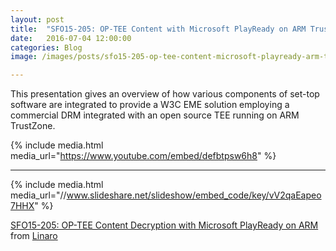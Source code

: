 ```yaml
---
layout: post
title:  "SFO15-205: OP-TEE Content with Microsoft PlayReady on ARM TrustZone"
date:   2016-07-04 12:00:00
categories: Blog
image: /images/posts/sfo15-205-op-tee-content-microsoft-playready-arm-trustzone-image.jpeg

---
```

This presentation gives an overview of how various components of set-top software are integrated to provide a W3C EME solution employing a commercial DRM integrated with an open source TEE running on ARM TrustZone.

{% include media.html media_url="https://www.youtube.com/embed/defbtpsw6h8" %}

--------

{% include media.html media_url="//www.slideshare.net/slideshow/embed_code/key/vV2qaEapeo7HHX" %}

[SFO15-205: OP-TEE Content Decryption with Microsoft PlayReady on ARM](https://www.slideshare.net/linaroorg/sfo15205-optee-content-decryption-with-microsoft-playready-on-arm-53111683) from [Linaro](http://www.slideshare.net/linaroorg)  
